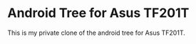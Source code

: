 
Android Tree for Asus TF201T
============================

This is my private clone of the android tree for Asus TF201T.
